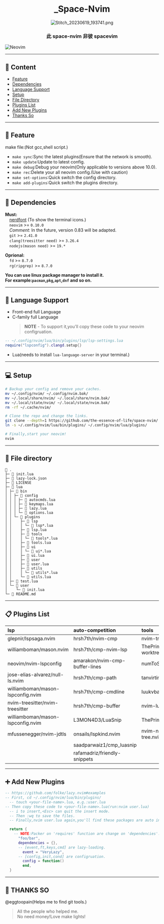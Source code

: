 <div align="center">

# \_Space-Nvim

<!-- <a href='https://postimg.cc/QKgRcR6R' target='_blank'><img src='https://i.postimg.cc/QKgRcR6R/IMG-20230501-192206.jpg' border='0' alt='IMG-20230501-192206'/></a> -->
![Stitch_20230619_193741.png](https://img1.imgtp.com/2023/06/19/vFQahSB5.png)

### 此 space-nvim 非彼 spacevim

</div>

![Neovim](https://img.shields.io/badge/NeoVim-%2357A143.svg?&style=for-the-badge&logo=neovim&logoColor=white)

---

## 📑 Content
- [Feature](#🎉-feature)
- [Dependencies](#📡-dependencies)
- [Language Support](#📖-language-support)
- [Setup](#💻-setup)
- [File Directory](#📁-file-directory)
- [Plugins List](#📋-plugins-list)
- [Add New Plugins](#➕-add-new-plugins)
- [Thanks So](#👋-thanks-so)

---

## 🎉 Feature

make file:(Not gcc,shell script.)

- `make sync`:Sync the latest plugins(Ensure that the network is smooth).
- `make update`:Update to latest config.
- `make debug`:Debug your neovim(Only applicable to versions above 10.0).
- `make rec`:Delete your all neovim config.(Use with caution)
- `make set-options`:Quick switch the config directory.
- `make add-plugins`:Quick switch the plugins directory.

---

## 📡 Dependencies

<!-- ![Neovim](https://img.shields.io/badge/NeoVim-%2357A143.svg?&style=for-the-badge&logo=neovim&logoColor=white)   -->
<!-- `>= 0.83`   -->
<!-- ![NodeJS](https://img.shields.io/badge/node.js-6DA55F?style=for-the-badge&logo=node.js&logoColor=white)   -->
<!-- `>= 20.2.9`   -->
<!-- ![Git](https://img.shields.io/badge/git-%23F05033.svg?style=for-the-badge&logo=git&logoColor=white)   -->
<!-- `>= 2.41.0`   -->
<!-- ![CMake](https://img.shields.io/badge/CMake-%23008FBA.svg?style=for-the-badge&logo=cmake&logoColor=white)   -->
<!-- `>= 3.26.4` -->

**Must:**  
&ensp;&ensp;[nerdfont](https://www.nerdfonts.com/font-downloads) (To show the terminal icons.)  
&ensp;&ensp;`neovim` >= `0.10.0`  
&ensp;&ensp;_Comment:_ In the future, version 0.83 will be adapted.  
&ensp;&ensp;`git` >= `2.41.0`  
&ensp;&ensp;`clang(treesitter need)` >= `3.26.4`  
&ensp;&ensp;`nodejs(mason need)` >= `19.*`

**Oprional:**  
&ensp;&ensp;`fd` >= `8.7.0`  
&ensp;&ensp;`rg(ripgrep)` >= `8.7.0`

**You can use linux package manager to install it.**  
**For example:`pacman`,`pkg`,`apt`,`dnf` and so on.**

---

## 📖 Language Support

- Front-end full Language
- C-family full Language
  > **NOTE** - To support it,you'll copy these code to your neovim configruation.

```lua
-- ~/.config/nvim/lua/bin/plugins/lsp/lsp-settings.lua
require("lspconfig").clangd.setup{}

```

- Lua(needs to install `lua-language-server` in your terminal.)

---

## 💻 Setup

```sh
# Backup your config and remove your caches.
mv ~/.config/nvim/ ~/.config/nvim.bak/
mv ~/.local/share/nvim/ ~/.local/share/nvim.bak/
mv ~/.local/state/nvim/ ~/.local/state/nvim.bak/
rm -rf ~/.cache/nvim/

# Clone the repo and change the links.
git clone --depth=1 https://github.com/the-essence-of-life/space-nvim/ ~/.config/nvim/
ln -s ~/.config/nvim/lua/bin/plugins/ ~/.config/nvim/lua/plugins/

# Finally,start your neovim!
nvim
```

---

## 📁 File directory

```
 .
├─  init.lua
├─  lazy-lock.json
├─  LICENSE
├─  lua
│ ├─  bin
│ │ ├─  config
│ │ │ ├─  autocmds.lua
│ │ │ ├─  keymaps.lua
│ │ │ ├─  lazy.lua
│ │ │ └─  options.lua
│ │ └─  plugins
│ │    ├─  lsp
│ │    │ └─  lsp*.lua
│ │    ├─  lsp.lua
│ │    ├─  tools
│ │    │ └─  tools*.lua
│ │    ├─  tools.lua
│ │    ├─  ui
│ │    │ └─  ui*.lua
│ │    ├─  ui.lua
│ │    ├─  user
│ │    ├─  user.lua
│ │    ├─  utils
│ │    │ └─  utils*.lua
│ │    └─  utils.lua
│ ├─  test.lua
│ └─  user
│    └─  init.lua
└─  README.md
```

---

## 📋 Plugins List

| lsp                               | auto-competition               | tools                          | ui                                  | utils                           |
| :-------------------------------- | :----------------------------- | :----------------------------- | :---------------------------------- | :------------------------------ |
| glepnir/lspsaga.nvim              | hrsh7th/nvim-cmp               | nvim-tree/nvim-tree.lua        | catppuccin/nvim                     | MunifTanjim/nui.nvim            |
| williamboman/mason.nvim           | hrsh7th/cmp-nvim-lsp           | ThePrimeagen/git-worktree.nvim | akinsho/bufferline.nvim             | nvim-treesitter/nvim-treesitter |
| neovim/nvim-lspconfig             | amarakon/nvim-cmp-buffer-lines | numToStr/Comment.nvim          | nvim-lualine/lualine.nvim           | HiPhish/nvim-ts-rainbow2        |
| jose-elias-alvarez/null-ls.nvim   | hrsh7th/cmp-path               | tanvirtin/vgit.nvim            | lukas-reineke/indent-blankline.nvim | MunifTanjim/nui.nvim            |
| williamboman/mason-lspconfig.nvim | hrsh7th/cmp-cmdline            | luukvbaal/statuscol.nvim       | goolord/alpha-nvim                  | rcarriga/nvim-notify            |
| nvim-treesitter/nvim-treesitter   | hrsh7th/cmp-buffer             | nvim-lua/plenary.nvim          | folke/noice.nvim                    | folke/persistence.nvim          |
| williamboman/mason-lspconfig.nvim | L3MON4D3/LuaSnip               | ThePrimeagen/harpoon           |                                     |
| mfussenegger/nvim-jdtls           | onsails/lspkind.nvim           | nvim-neo-tree/neo-tree.nvim    |
|                                   | saadparwaiz1/cmp_luasnip       |
|                                   | rafamadriz/friendly-snippets   |

---

## ➕ Add New Plugins

```lua
-- https://github.com/folke/lazy.nvim#examples
-- First, cd ~/.config/nvim/lua/bin/plugins/
  -- touch <your-file-name>.lua, e.g.:user.lua
-- Then copy these code to <your-file-name>.lua(run:nvim user.lua)
  -- i to insert,<Esc> can quit the insert mode.
  -- Then :wq to save the files.
  -- Finally,nvim user.lua again,you'll find these packages are auto installed.

  return {
    -- NOTE:Packer on 'requires' function are change on 'dependencies'.
      "foo/bar",
      dependencies = {},
      -- [event,ft,keys,cmd] are lazy-loading.
        event = "VeryLazy",
      -- [config,init,cond] are configruation.
        config = function()
        end,
  }
```

---

## 👋 THANKS SO

@eggtoopain(Helps me to find git tools.)

> All the people who helped me.  
> No need money!Love make lights!
